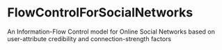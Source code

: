 # FlowControlForSocialNetworks
An Information-Flow Control model for Online Social Networks based on user-attribute credibility and connection-strength factors
